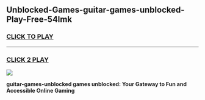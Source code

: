 
## Unblocked-Games-guitar-games-unblocked-Play-Free-54lmk
<h3>
<a href="https://premium76.site?title=guitar-games-unblocked&ref=21A">CLICK TO PLAY</a></h3>
<hr>

<h3>
<a href="https://premium76.site?title=guitar-games-unblocked&ref=21A">CLICK 2 PLAY</a>
  
</h3>

<a href="https://premium76.site?title=guitar-games-unblocked&ref=21A"><img src="https://clearcache.store/games.png"></a>


**guitar-games-unblocked games unblocked: Your Gateway to Fun and Accessible Online Gaming**
